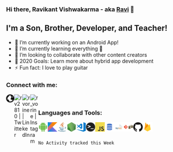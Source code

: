 ### Hi there, Ravikant Vishwakarma - aka [Ravi][website] 👋

## I'm a Son, Brother, Developer, and Teacher!
- 🔭 I’m currently working on an Android App!
- 🌱 I’m currently learning everything 🤣
- 👯 I’m looking to collaborate with other content creators
- 🥅 2020 Goals: Learn more about hybrid app development
- ⚡ Fun fact: I love to play guitar

### Connect with me:

[<img align="left" alt="rv-portfolio.web.app" width="22px" src="https://raw.githubusercontent.com/iconic/open-iconic/master/svg/globe.svg" />][website]
[<img align="left" alt="rv2810 | Twitter" width="22px" src="https://cdn.jsdelivr.net/npm/simple-icons@v3/icons/twitter.svg" />][twitter]
[<img align="left" alt="rvorine | LinkedIn" width="22px" src="https://cdn.jsdelivr.net/npm/simple-icons@v3/icons/linkedin.svg" />][linkedin]
[<img align="left" alt="r_vorine | Instagram" width="22px" src="https://cdn.jsdelivr.net/npm/simple-icons@v3/icons/instagram.svg" />][instagram]

<br />

### Languages and Tools:

<img align="left" alt="Android" width="26px" src="https://raw.githubusercontent.com/github/explore/80688e429a7d4ef2fca1e82350fe8e3517d3494d/topics/android/android.png" />
<img align="left" alt="Kotlin" width="26px" src="https://raw.githubusercontent.com/github/explore/80688e429a7d4ef2fca1e82350fe8e3517d3494d/topics/kotlin/kotlin.png" />
<img align="left" alt="Java" width="26px" src="https://raw.githubusercontent.com/github/explore/80688e429a7d4ef2fca1e82350fe8e3517d3494d/topics/java/java.png" />
<img align="left" alt="Node.js" width="26px" src="https://raw.githubusercontent.com/github/explore/80688e429a7d4ef2fca1e82350fe8e3517d3494d/topics/nodejs/nodejs.png" />
<img align="left" alt="Visual Studio Code" width="26px" src="https://raw.githubusercontent.com/github/explore/80688e429a7d4ef2fca1e82350fe8e3517d3494d/topics/visual-studio-code/visual-studio-code.png" />
<img align="left" alt="HTML5" width="26px" src="https://raw.githubusercontent.com/github/explore/80688e429a7d4ef2fca1e82350fe8e3517d3494d/topics/terminal/terminal.png" />
<img align="left" alt="JavaScript" width="26px" src="https://raw.githubusercontent.com/github/explore/80688e429a7d4ef2fca1e82350fe8e3517d3494d/topics/javascript/javascript.png" />
<img align="left" alt="SQL" width="26px" src="https://raw.githubusercontent.com/github/explore/80688e429a7d4ef2fca1e82350fe8e3517d3494d/topics/sql/sql.png" />
<img align="left" alt="MySQL" width="26px" src="https://raw.githubusercontent.com/github/explore/80688e429a7d4ef2fca1e82350fe8e3517d3494d/topics/mysql/mysql.png" />
<img align="left" alt="Git" width="26px" src="https://raw.githubusercontent.com/github/explore/80688e429a7d4ef2fca1e82350fe8e3517d3494d/topics/git/git.png" />
<img align="left" alt="GitHub" width="26px" src="https://raw.githubusercontent.com/github/explore/78df643247d429f6cc873026c0622819ad797942/topics/github/github.png" />
<img align="left" alt="GitHub" width="26px" src="https://raw.githubusercontent.com/github/explore/80688e429a7d4ef2fca1e82350fe8e3517d3494d/topics/firebase/firebase.png" />

<br />
<br />

<!--START_SECTION:waka-->
```text
No Activity tracked this Week
```
<!--END_SECTION:waka-->

<!-- <img align="left" alt="codeSTACKr's Github Stats" src="https://github-readme-stats.codestackr.vercel.app/api?username=rvsoftlab&show_icons=true&hide_border=true" /> -->

[website]: https://rv-portfolio.web.app/
[twitter]: https://twitter.com/rvorine
[instagram]: https://instagram.com/rvorine
[linkedin]: https://www.linkedin.com/in/rvorine/
